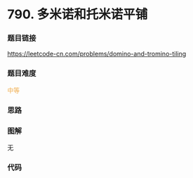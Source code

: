 # 790. 多米诺和托米诺平铺

### 题目链接

https://leetcode-cn.com/problems/domino-and-tromino-tiling

### 题目难度

<font color=#F0AD4E>中等</font>

### 思路



### 图解

无

### 代码

```python
```